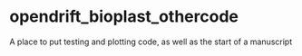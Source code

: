 # opendrift_bioplast_othercode
A place to put testing and plotting code, as well as the start of a manuscript
